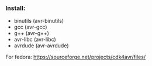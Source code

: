 ### Install:
- binutils (avr-binutils)
- gcc (avr-gcc)
- g++ (avr-g++)
- avr-libc (avr-libc)
- avrdude (avr-avrdude)

For fedora: https://sourceforge.net/projects/cdk4avr/files/